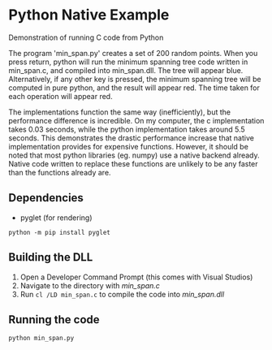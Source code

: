 Python Native Example
=====================

Demonstration of running C code from Python

The program 'min_span.py' creates a set of 200 random points. When you press return, python will run the minimum spanning tree code written in min_span.c, and compiled into min_span.dll. The tree will appear blue. Alternatively, if any other key is pressed, the minimum spanning tree will be computed in pure python, and the result will appear red. The time taken for each operation will appear red.

The implementations function the same way (inefficiently), but the performance difference is incredible. On my computer, the c implementation takes 0.03 seconds, while the python implementation takes around 5.5 seconds. This demonstrates the drastic performance increase that native implementation provides for expensive functions. However, it should be noted that most python libraries (eg. numpy) use a native backend already. Native code written to replace these functions are unlikely to be any faster than the functions already are.

Dependencies
------------

* pyglet (for rendering)

`python -m pip install pyglet`

Building the DLL
----------------

1. Open a Developer Command Prompt (this comes with Visual Studios)
2. Navigate to the directory with *min_span.c*
3. Run `cl /LD min_span.c` to compile the code into *min_span.dll*

Running the code
----------------

`python min_span.py`
